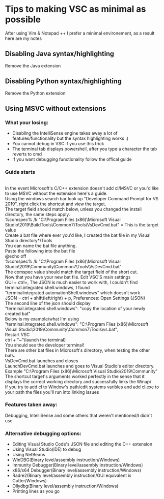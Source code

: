 # Tips to making VSC as minimal as possible
After using Vim & Notepad ++ I prefer a minimal environement, as a result here are my notes
## Disabling Java syntax/highlighting
Remove the Java extension
## Disabling Python syntax/highlighting
Remove the Python extension
 ## Using MSVC without extensions
 ### What your losing:
 * Disabling the IntelliSense engine takes away a lot of features/functionality but the syntax    highlighting works :)
 * You cannot debug in VSC if you use this trick
 * The terminal tab displays powershell, after you type a character the tab reverts to cmd
 * If you want debugging functionality follow the offical guide
 ### Guide starts
<br>In the event Microsoft's C/C++ extension doesn't add cl/MSVC or you'd like to use MSVC without the extension here's a guide.
<br>Using the windows search bar look up "Developer Command Prompt for VS 2019", right click the shortcut and view the target.
<br>The target field should match below, unless you changed the install directory, the same steps apply.
<br>%comspec% /k "C:\Program Files (x86)\Microsoft Visual Studio\2019\BuildTools\Common7\Tools\VsDevCmd.bat" = This is the target value
<br>Create a bat file where ever you'd like, I created the bat file in my Visual Studio directory*/Tools
<br>You can name the bat file anything.
<br>Paste the following into the bat file
<br>@echo off
<br>%comspec% /k "C:\Program Files (x86)\Microsoft Visual Studio\2019\Community\Common7\Tools\VsDevCmd.bat"
<br>The comspec value should match the target field of the short cut.
<br>Now that you have your new bat file. Edit VSC'S main settings
<br>GUI = ctrl+, The JSON is much easier to work with, I couldn't find terminal.integrated.shell.windows, I found "terminalintegrated.automationShell.windows" which doesn't work
<br>JSON = ctrl + shift(left/right) + p, Preferences: Open Settings (JSON)
<br>The second line of the json should display "terminal.integrated.shell.windows": "copy the location of your newly created bat"
<br>Below is my example/what I'm using
<br>"terminal.integrated.shell.windows": "C:\\Program Files (x86)\\Microsoft Visual Studio\\2019\\Community\\Common7\\Tools\\vs.bat",
<br>Restart VSC
<br>ctrl + "~"(launch the terminal)
<br>You should see the developer terminal!
<br>There are other bat files in Microsoft's directory, when testing the other bats.
<br>VsDevCmd.bat launches and closes
<br>LaunchDevCmd.bat launches and goes to Visual Studio's editor directory. Example "C:\Program Files (x86)\Microsoft Visual Studio\2019\Community"
<br>The shortcut target's arguments worked perfectly in the sense that it displays the correct working directory and successfully links the Winapi
<br>If you try to add cl to Window's path/edit systems varibles and add cl.exe to your path the files you'll run into linking issues
### Features taken away:
Debugging, IntelliSense and some others that weren't mentioned/I didn't use 
### Alternative debugging options:
* Editing Visual Studio Code's JSON file and editing the C++ extension 
* Using Visual Studio(IDE) to debug
* Using NetBeans
* WinDBG(Binary level/assembly instruction/Windows)
* Immunity Debugger(Binary level/assembly instruction/Windows)
* x86/x64 Debugger(Binary level/assembly instruction/Windows)
* Radre2(Binary level/assembly instruction/GUI equivalent is Cutter/Windows)
* Ollydbg(Binary level/assembly instruction/Windows)
* Printing lines as you go
